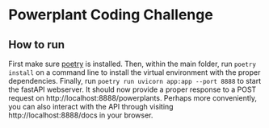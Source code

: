 # Powerplant Coding Challenge

## How to run

First make sure [poetry](https://python-poetry.org/docs/#installation) is installed. Then, within the main folder, run 
    `poetry install`
on a command line to install the virtual environment with the proper dependencies. Finally, run
    `poetry run uvicorn app:app --port 8888`
to start the fastAPI webserver. It should now provide a proper response to a POST request on http://localhost:8888/powerplants. Perhaps more conveniently, you can also interact with the API through visiting http://localhost:8888/docs in your browser.
